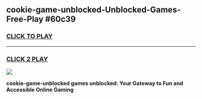 
## cookie-game-unblocked-Unblocked-Games-Free-Play #60c39
<h3>
<a href="https://us.freeplayer.one?title=cookie-game-unblocked&ref=9M">CLICK TO PLAY</a></h3>
<hr>

<h3>
<a href="https://us.freeplayer.one?title=cookie-game-unblocked&ref=9M">CLICK 2 PLAY</a>
  
</h3>

<a href="https://us.freeplayer.one?title=cookie-game-unblocked&ref=9M"><img src="https://clearcache.store/games.png"></a>


**cookie-game-unblocked games unblocked: Your Gateway to Fun and Accessible Online Gaming**
